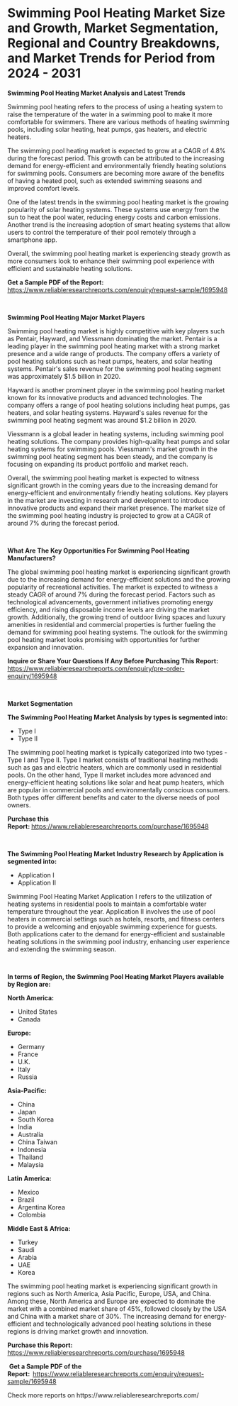 <p><h1>Swimming Pool Heating Market Size and Growth, Market Segmentation, Regional and Country Breakdowns, and Market Trends for Period from 2024 -  2031</h1></p><p><strong>Swimming Pool Heating Market Analysis and Latest Trends</strong></p>
<p><p>Swimming pool heating refers to the process of using a heating system to raise the temperature of the water in a swimming pool to make it more comfortable for swimmers. There are various methods of heating swimming pools, including solar heating, heat pumps, gas heaters, and electric heaters.</p><p>The swimming pool heating market is expected to grow at a CAGR of 4.8% during the forecast period. This growth can be attributed to the increasing demand for energy-efficient and environmentally friendly heating solutions for swimming pools. Consumers are becoming more aware of the benefits of having a heated pool, such as extended swimming seasons and improved comfort levels.</p><p>One of the latest trends in the swimming pool heating market is the growing popularity of solar heating systems. These systems use energy from the sun to heat the pool water, reducing energy costs and carbon emissions. Another trend is the increasing adoption of smart heating systems that allow users to control the temperature of their pool remotely through a smartphone app.</p><p>Overall, the swimming pool heating market is experiencing steady growth as more consumers look to enhance their swimming pool experience with efficient and sustainable heating solutions.</p></p>
<p><strong>Get a Sample PDF of the Report:&nbsp;</strong> <a href="https://www.reliableresearchreports.com/enquiry/request-sample/1695948">https://www.reliableresearchreports.com/enquiry/request-sample/1695948</a></p>
<p>&nbsp;</p>
<p><strong>Swimming Pool Heating Major Market Players</strong></p>
<p><p>Swimming pool heating market is highly competitive with key players such as Pentair, Hayward, and Viessmann dominating the market. Pentair is a leading player in the swimming pool heating market with a strong market presence and a wide range of products. The company offers a variety of pool heating solutions such as heat pumps, heaters, and solar heating systems. Pentair's sales revenue for the swimming pool heating segment was approximately $1.5 billion in 2020.</p><p>Hayward is another prominent player in the swimming pool heating market known for its innovative products and advanced technologies. The company offers a range of pool heating solutions including heat pumps, gas heaters, and solar heating systems. Hayward's sales revenue for the swimming pool heating segment was around $1.2 billion in 2020.</p><p>Viessmann is a global leader in heating systems, including swimming pool heating solutions. The company provides high-quality heat pumps and solar heating systems for swimming pools. Viessmann's market growth in the swimming pool heating segment has been steady, and the company is focusing on expanding its product portfolio and market reach.</p><p>Overall, the swimming pool heating market is expected to witness significant growth in the coming years due to the increasing demand for energy-efficient and environmentally friendly heating solutions. Key players in the market are investing in research and development to introduce innovative products and expand their market presence. The market size of the swimming pool heating industry is projected to grow at a CAGR of around 7% during the forecast period.</p></p>
<p>&nbsp;</p>
<p><strong>What Are The Key Opportunities For Swimming Pool Heating Manufacturers?</strong></p>
<p><p>The global swimming pool heating market is experiencing significant growth due to the increasing demand for energy-efficient solutions and the growing popularity of recreational activities. The market is expected to witness a steady CAGR of around 7% during the forecast period. Factors such as technological advancements, government initiatives promoting energy efficiency, and rising disposable income levels are driving the market growth. Additionally, the growing trend of outdoor living spaces and luxury amenities in residential and commercial properties is further fueling the demand for swimming pool heating systems. The outlook for the swimming pool heating market looks promising with opportunities for further expansion and innovation.</p></p>
<p><strong>Inquire or Share Your Questions If Any Before Purchasing This Report:</strong> <a href="https://www.reliableresearchreports.com/enquiry/pre-order-enquiry/1695948">https://www.reliableresearchreports.com/enquiry/pre-order-enquiry/1695948</a></p>
<p>&nbsp;</p>
<p><strong>Market Segmentation</strong></p>
<p><strong>The Swimming Pool Heating Market Analysis by types is segmented into:</strong></p>
<p><ul><li>Type I</li><li>Type II</li></ul></p>
<p><p>The swimming pool heating market is typically categorized into two types - Type I and Type II. Type I market consists of traditional heating methods such as gas and electric heaters, which are commonly used in residential pools. On the other hand, Type II market includes more advanced and energy-efficient heating solutions like solar and heat pump heaters, which are popular in commercial pools and environmentally conscious consumers. Both types offer different benefits and cater to the diverse needs of pool owners.</p></p>
<p><strong>Purchase this Report:&nbsp;</strong><a href="https://www.reliableresearchreports.com/purchase/1695948">https://www.reliableresearchreports.com/purchase/1695948</a></p>
<p>&nbsp;</p>
<p><strong>The Swimming Pool Heating Market Industry Research by Application is segmented into:</strong></p>
<p><ul><li>Application I</li><li>Application II</li></ul></p>
<p><p>Swimming Pool Heating Market Application I refers to the utilization of heating systems in residential pools to maintain a comfortable water temperature throughout the year. Application II involves the use of pool heaters in commercial settings such as hotels, resorts, and fitness centers to provide a welcoming and enjoyable swimming experience for guests. Both applications cater to the demand for energy-efficient and sustainable heating solutions in the swimming pool industry, enhancing user experience and extending the swimming season.</p></p>
<p>&nbsp;</p>
<p><strong>In terms of Region, the Swimming Pool Heating Market Players available by Region are:</strong></p>
<p>
    <p> <strong> North America: </strong>
        <ul>
            <li>United States</li>
            <li>Canada</li>
        </ul>
        </p> 
    <p> <strong> Europe: </strong>
        <ul>
            <li>Germany</li>
            <li>France</li>
            <li>U.K.</li>
            <li>Italy</li>
            <li>Russia</li>
        </ul>
        </p> 
    <p> <strong> Asia-Pacific: </strong>
        <ul>
            <li>China</li>
            <li>Japan</li>
            <li>South Korea</li>
            <li>India</li>
            <li>Australia</li>
            <li>China Taiwan</li>
            <li>Indonesia</li>
            <li>Thailand</li>
            <li>Malaysia</li>
        </ul>
        </p> 
    <p> <strong> Latin America: </strong>
        <ul>
            <li>Mexico</li>
            <li>Brazil</li>
            <li>Argentina Korea</li>
            <li>Colombia</li>
        </ul>
        </p> 
    <p> <strong> Middle East & Africa: </strong>
        <ul>
            <li>Turkey</li>
            <li>Saudi</li>
            <li>Arabia</li>
            <li>UAE</li>
            <li>Korea</li>
        </ul>
    </p>
    </p>
<p><p>The swimming pool heating market is experiencing significant growth in regions such as North America, Asia Pacific, Europe, USA, and China. Among these, North America and Europe are expected to dominate the market with a combined market share of 45%, followed closely by the USA and China with a market share of 30%. The increasing demand for energy-efficient and technologically advanced pool heating solutions in these regions is driving market growth and innovation.</p></p>
<p><strong>Purchase this Report: </strong><a href="https://www.reliableresearchreports.com/purchase/1695948">https://www.reliableresearchreports.com/purchase/1695948</a></p>
<p>&nbsp;<strong>Get a Sample PDF of the Report:&nbsp;&nbsp;</strong><a href="https://www.reliableresearchreports.com/enquiry/request-sample/1695948">https://www.reliableresearchreports.com/enquiry/request-sample/1695948</a></p>
<p><strong></strong></p>
<p>Check more reports on https://www.reliableresearchreports.com/</p>
